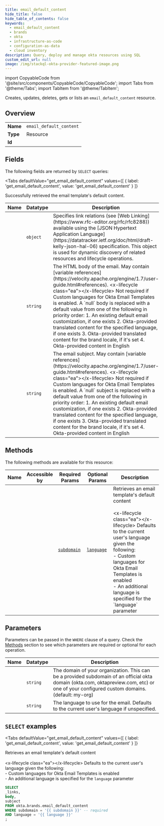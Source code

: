 ```yaml
--- 
title: email_default_content
hide_title: false
hide_table_of_contents: false
keywords:
  - email_default_content
  - brands
  - okta
  - infrastructure-as-code
  - configuration-as-data
  - cloud inventory
description: Query, deploy and manage okta resources using SQL
custom_edit_url: null
image: /img/stackql-okta-provider-featured-image.png
---
```


import CopyableCode from '@site/src/components/CopyableCode/CopyableCode';
import Tabs from '@theme/Tabs';
import TabItem from '@theme/TabItem';

Creates, updates, deletes, gets or lists an <code>email_default_content</code> resource.

## Overview
<table><tbody>
<tr><td><b>Name</b></td><td><code>email_default_content</code></td></tr>
<tr><td><b>Type</b></td><td>Resource</td></tr>
<tr><td><b>Id</b></td><td><CopyableCode code="okta.brands.email_default_content" /></td></tr>
</tbody></table>

## Fields

The following fields are returned by `SELECT` queries:

<Tabs
    defaultValue="get_email_default_content"
    values={[
        { label: 'get_email_default_content', value: 'get_email_default_content' }
    ]}
>
<TabItem value="get_email_default_content">

Successfully retrieved the email template's default content.

<table>
<thead>
    <tr>
    <th>Name</th>
    <th>Datatype</th>
    <th>Description</th>
    </tr>
</thead>
<tbody>
<tr>
    <td><CopyableCode code="_links" /></td>
    <td><code>object</code></td>
    <td>Specifies link relations (see [Web Linking](https://www.rfc-editor.org/rfc/rfc8288)) available using the [JSON Hypertext Application Language](https://datatracker.ietf.org/doc/html/draft-kelly-json-hal-06) specification. This object is used for dynamic discovery of related resources and lifecycle operations.</td>
</tr>
<tr>
    <td><CopyableCode code="body" /></td>
    <td><code>string</code></td>
    <td>The HTML body of the email. May contain [variable references](https://velocity.apache.org/engine/1.7/user-guide.html#references).   &lt;x-lifecycle class="ea"&gt;&lt;/x-lifecycle&gt; Not required if Custom languages for Okta Email Templates is enabled. A `null` body is replaced with a default value from one of the following in priority order:  1. An existing default email customization, if one exists 2. Okta-provided translated content for the specified language, if one exists 3. Okta-provided translated content for the brand locale, if it's set  4. Okta-provided content in English </td>
</tr>
<tr>
    <td><CopyableCode code="subject" /></td>
    <td><code>string</code></td>
    <td>The email subject. May contain [variable references](https://velocity.apache.org/engine/1.7/user-guide.html#references).  &lt;x-lifecycle class="ea"&gt;&lt;/x-lifecycle&gt; Not required if Custom languages for Okta Email Templates is enabled. A `null` subject is replaced with a default value from one of the following in priority order:  1. An existing default email customization, if one exists 2. Okta-provided translated content for the specified language, if one exists 3. Okta-provided translated content for the brand locale, if it's set 4. Okta-provided content in English </td>
</tr>
</tbody>
</table>
</TabItem>
</Tabs>

## Methods

The following methods are available for this resource:

<table>
<thead>
    <tr>
    <th>Name</th>
    <th>Accessible by</th>
    <th>Required Params</th>
    <th>Optional Params</th>
    <th>Description</th>
    </tr>
</thead>
<tbody>
<tr>
    <td><a href="#get_email_default_content"><CopyableCode code="get_email_default_content" /></a></td>
    <td><CopyableCode code="select" /></td>
    <td><a href="#parameter-subdomain"><code>subdomain</code></a></td>
    <td><a href="#parameter-language"><code>language</code></a></td>
    <td>Retrieves an email template's default content<br /><br />&lt;x-lifecycle class="ea"&gt;&lt;/x-lifecycle&gt; Defaults to the current user's language given the following:<br />- Custom languages for Okta Email Templates is enabled<br />- An additional language is specified for the `language` parameter<br /></td>
</tr>
</tbody>
</table>

## Parameters

Parameters can be passed in the `WHERE` clause of a query. Check the [Methods](#methods) section to see which parameters are required or optional for each operation.

<table>
<thead>
    <tr>
    <th>Name</th>
    <th>Datatype</th>
    <th>Description</th>
    </tr>
</thead>
<tbody>
<tr id="parameter-subdomain">
    <td><CopyableCode code="subdomain" /></td>
    <td><code>string</code></td>
    <td>The domain of your organization. This can be a provided subdomain of an official okta domain (okta.com, oktapreview.com, etc) or one of your configured custom domains. (default: my-org)</td>
</tr>
<tr id="parameter-language">
    <td><CopyableCode code="language" /></td>
    <td><code>string</code></td>
    <td>The language to use for the email. Defaults to the current user's language if unspecified.</td>
</tr>
</tbody>
</table>

## `SELECT` examples

<Tabs
    defaultValue="get_email_default_content"
    values={[
        { label: 'get_email_default_content', value: 'get_email_default_content' }
    ]}
>
<TabItem value="get_email_default_content">

Retrieves an email template's default content<br /><br />&lt;x-lifecycle class="ea"&gt;&lt;/x-lifecycle&gt; Defaults to the current user's language given the following:<br />- Custom languages for Okta Email Templates is enabled<br />- An additional language is specified for the `language` parameter<br />

```sql
SELECT
_links,
body,
subject
FROM okta.brands.email_default_content
WHERE subdomain = '{{ subdomain }}' -- required
AND language = '{{ language }}'
;
```
</TabItem>
</Tabs>
